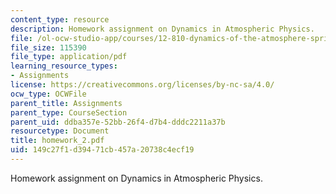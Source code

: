 ```yaml
---
content_type: resource
description: Homework assignment on Dynamics in Atmospheric Physics.
file: /ol-ocw-studio-app/courses/12-810-dynamics-of-the-atmosphere-spring-2008/149c27f1d39471cb457a20738c4ecf19_homework_2.pdf
file_size: 115390
file_type: application/pdf
learning_resource_types:
- Assignments
license: https://creativecommons.org/licenses/by-nc-sa/4.0/
ocw_type: OCWFile
parent_title: Assignments
parent_type: CourseSection
parent_uid: ddba357e-52bb-26f4-d7b4-dddc2211a37b
resourcetype: Document
title: homework_2.pdf
uid: 149c27f1-d394-71cb-457a-20738c4ecf19
---
```

Homework assignment on Dynamics in Atmospheric Physics.